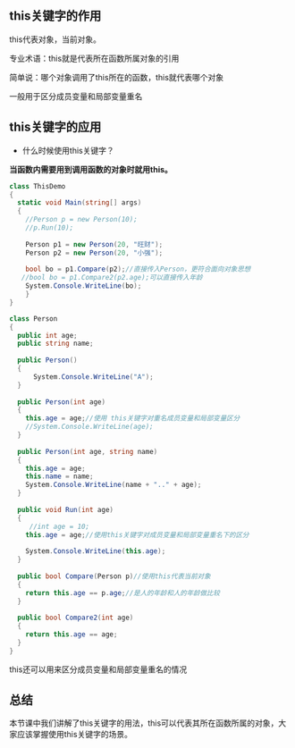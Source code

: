 ## this关键字的作用

this代表对象，当前对象。

专业术语：this就是代表所在函数所属对象的引用

简单说：哪个对象调用了this所在的函数，this就代表哪个对象

一般用于区分成员变量和局部变量重名

## this关键字的应用

* 什么时候使用this关键字？

**当函数内需要用到调用函数的对象时就用this。**
```C#
class ThisDemo
{
  static void Main(string[] args)
  {
    //Person p = new Person(10);
    //p.Run(10);
				
    Person p1 = new Person(20, "旺财");
    Person p2 = new Person(20, "小强");
				
    bool bo = p1.Compare(p2);//直接传入Person，更符合面向对象思想
   //bool bo = p1.Compare2(p2.age);可以直接传入年龄
    System.Console.WriteLine(bo);
    }
}

class Person
{
  public int age;
  public string name;
		
  public Person()
  {
      System.Console.WriteLine("A");
  }
		
  public Person(int age)
  {
    this.age = age;//使用 this关键字对重名成员变量和局部变量区分
    //System.Console.WriteLine(age);
  }
		
  public Person(int age, string name)
  {
    this.age = age;
    this.name = name;
    System.Console.WriteLine(name + ".." + age);
  }
		
  public void Run(int age)
  {
     //int age = 10;
    this.age = age;//使用this关键字对成员变量和局部变量重名下的区分
				
    System.Console.WriteLine(this.age);
  }
		
  public bool Compare(Person p)//使用this代表当前对象
  {
    return this.age == p.age;//是人的年龄和人的年龄做比较
  }
		
  public bool Compare2(int age)
  {
    return this.age == age;
  }
}
```
this还可以用来区分成员变量和局部变量重名的情况

## 总结

本节课中我们讲解了this关键字的用法，this可以代表其所在函数所属的对象，大家应该掌握使用this关键字的场景。
